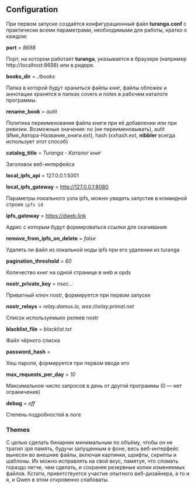## Configuration

При первом запуске создаётся конфигурационный файл **turanga.conf** c практически всеми параметрами, необходимыми для работы, кратко о каждом:

**port** = *8698*

Порт, на котором работает **turanga**, указывается в браузере (например http://localhost:8698) или в ридере.

**books_dir** = *./books*

Папка в которой будут храниться файлы книг, файлы обложек и аннотации хранятся в папках covers и notes в рабочем каталоге программы.

**rename_book**                = *autit*

Политика переименования файла книги при её добавлении или при ревизии. Возможные значения: no (не переименовывать), autit (Имя_Автора-Название_книги.ext), hash (xxhash.ext, **nibbler** всегда использует этот способ)

**catalog_title**              = *Turanga - Каталог книг*

Заголовок веб-интерфейса

**local_ipfs_api**             = 127.0.0.1:5001

**local_ipfs_gateway**         = http://127.0.0.1:8080

Параметры локального узла ipfs, можно увидеть запустив в командной строке `ipfs id`

**ipfs_gateway**               = https://dweb.link

Адрес с которым будут формироваться ссылки для скачивания

**remove_from_ipfs_on_delete** = *false*

Удалять ли файл из локальной ноды ipfs при его удалении из turanga

**pagination_threshold**       = *60*

Количество книг на одной странице в web и opds

**nostr_private_key**          = *nsec...*

Приватный ключ nostr, формируется при первом запуске

**nostr_relays**               = *relay.damus.io, wss://relay.primal.net*

Список используемыех релеев nostr

**blacklist_file**             = *blacklist.txt*

Файл чёрного списка

**password_hash**              =

Хеш пароля, формируется при первом вводе его

**max_requests_per_day**       = *10*

Максимальное число запросов в день от другой программы (0 — нет ограничения)

**debug** = *off*

Степень подробностей в логе

### Themes

С целью сделать бинарник минимальным по объёму, чтобы он не тратил зря память, будучи запущенным в фоне, весь веб-интерфейс вынесен во внешние файлы, включая картинки, шрифты, скрипты и шаблоны. Их можно исправлять на свой вкус, памятуя, что сломать гораздо легче, чем сделать, и сохраняя резервные копии изменяемых файлов. Кстати, приветствуется участие опытного веб-дизайнера, а то и я, и Qwen в этом откровенно слабоваты.
